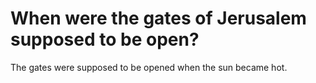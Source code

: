 # When were the gates of Jerusalem supposed to be open?

The gates were supposed to be opened when the sun became hot.
